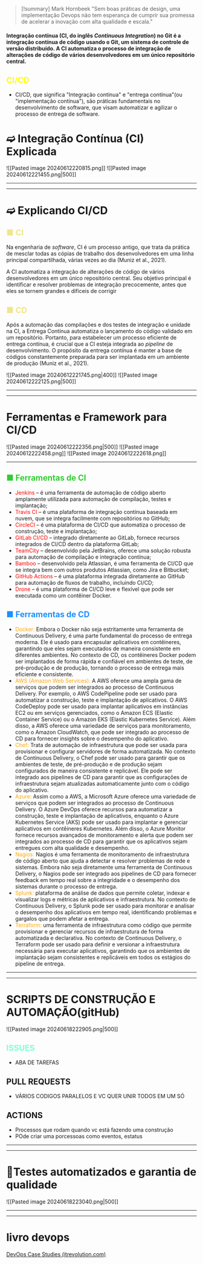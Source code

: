 >[!summary] Mark Hornbeek
>"Sem boas práticas de design, uma implementação Devops não tem esperança de cumprir sua promessa de acelerar a inovação com alta qualidade e escala."

#### Integração contínua (CI, do inglês _Continuous Integration_) no Git é a integração contínua de código usando o Git, um sistema de controle de versão distribuído. A CI automatiza o processo de integração de alterações de código de vários desenvolvedores em um único repositório central.
## <span style="color:yellow">CI/CD</span>
- CI/CD, que significa "Integração contínua" e "entrega contínua"(ou "implementação contínua"), são práticas fundamentais no desenvolvimento de software, que visam automatizar e agilizar o processo de entrega de software.

# ➫ Integração Contínua (CI) Explicada

![[Pasted image 20240612220815.png]]
![[Pasted image 20240612221455.png|500]]

---
---
# ➫ Explicando CI/CD

## <span style="color:khaki"> ■ CI</span>
Na engenharia de _software_, CI é um processo antigo, que trata da prática de mesclar todas as cópias de trabalho dos desenvolvedores em uma linha principal compartilhada, várias vezes ao dia (Muniz et al., 2021).

A CI automatiza a integração de alterações de código de vários desenvolvedores em um único repositório central. Seu objetivo principal é identificar e resolver problemas de integração precocemente, antes que eles se tornem grandes e difíceis de corrigir

## <span style="color:khaki"> ■ CD</span>
Após a automação das compilações e dos testes de integração e unidade na CI, a Entrega Contínua automatiza o lançamento do código validado em um repositório. Portanto, para estabelecer um processo eficiente de entrega contínua, é crucial que a CI esteja integrada ao _pipeline_ de desenvolvimento. O propósito da entrega contínua é manter a base de códigos constantemente preparada para ser implantada em um ambiente de produção (Muniz et al., 2021).

![[Pasted image 20240612221745.png|400]]
![[Pasted image 20240612222125.png|500]]

---
---
# Ferramentas e Framework para CI/CD

![[Pasted image 20240612222356.png|500]]
![[Pasted image 20240612222458.png]]
![[Pasted image 20240612222618.png]]

---
##  <span style="color:#32CD32">■ Ferramentas de CI</span> 
- <span style="color:red">Jenkins</span>  – é uma ferramenta de automação de código aberto amplamente utilizada para automação de compilação, testes e implantação;
- <span style="color:red">Travis CI</span>  – é uma plataforma de integração contínua baseada em nuvem, que se integra facilmente com repositórios no GitHub;
- <span style="color:red">CircleCI</span>  – é uma plataforma de CI/CD que automatiza o processo de construção, teste e implantação;
- <span style="color:red">GitLab CI/CD</span>   – integrado diretamente ao GitLab, fornece recursos integrados de CI/CD dentro da plataforma GitLab;
- <span style="color:red">TeamCity</span>  – desenvolvido pela JetBrains, oferece uma solução robusta para automação de compilação e integração contínua;
- <span style="color:red">Bamboo</span>  – desenvolvido pela Atlassian, é uma ferramenta de CI/CD que se integra bem com outros produtos Atlassian, como Jira e Bitbucket;
- <span style="color:red">GitHub Actions</span>  – é uma plataforma integrada diretamente ao GitHub para automação de fluxos de trabalho, incluindo CI/CD;
- <span style="color:red"> Drone</span> – é uma plataforma de CI/CD leve e flexível que pode ser executada como um contêiner Docker.

## <span style="color: #1E90FF">■ Ferramentas de CD</span>
- <span style="color:orange">Docker:</span> Embora o Docker não seja estritamente uma ferramenta de Continuous Delivery, é uma parte fundamental do processo de entrega moderna. Ele é usado para encapsular aplicativos em contêineres, garantindo que eles sejam executados de maneira consistente em diferentes ambientes. No contexto de CD, os contêineres Docker podem ser implantados de forma rápida e confiável em ambientes de teste, de pré-produção e de produção, tornando o processo de entrega mais eficiente e consistente.
- <span style="color:orange">AWS (Amazon Web Services):</span> A AWS oferece uma ampla gama de serviços que podem ser integrados ao processo de Continuous Delivery. Por exemplo, o AWS CodePipeline pode ser usado para automatizar a construção, teste e implantação de aplicativos. O AWS CodeDeploy pode ser usado para implantar aplicativos em instâncias EC2 ou em serviços gerenciados, como o Amazon ECS (Elastic Container Service) ou o Amazon EKS (Elastic Kubernetes Service). Além disso, a AWS oferece uma variedade de serviços para monitoramento, como o Amazon CloudWatch, que pode ser integrado ao processo de CD para fornecer insights sobre o desempenho do aplicativo.
- <span style="color:orange">Chef: </span>Trata de automação de infraestrutura que pode ser usada para provisionar e configurar servidores de forma automatizada. No contexto de Continuous Delivery, o Chef pode ser usado para garantir que os ambientes de teste, de pré-produção e de produção sejam configurados de maneira consistente e replicável. Ele pode ser integrado aos pipelines de CD para garantir que as configurações de infraestrutura sejam atualizadas automaticamente junto com o código do aplicativo.
- <span style="color:orange">Azure:</span> Assim como a AWS, a Microsoft Azure oferece uma variedade de serviços que podem ser integrados ao processo de Continuous Delivery. O Azure DevOps oferece recursos para automatizar a construção, teste e implantação de aplicativos, enquanto o Azure Kubernetes Service (AKS) pode ser usado para implantar e gerenciar aplicativos em contêineres Kubernetes. Além disso, o Azure Monitor fornece recursos avançados de monitoramento e alerta que podem ser integrados ao processo de CD para garantir que os aplicativos sejam entregues com alta qualidade e desempenho.
- <span style="color:orange">Nagios:</span> Nagios é uma ferramenta de monitoramento de infraestrutura de código aberto que ajuda a detectar e resolver problemas de rede e sistemas. Embora não seja diretamente uma ferramenta de Continuous Delivery, o Nagios pode ser integrado aos pipelines de CD para fornecer feedback em tempo real sobre a integridade e o desempenho dos sistemas durante o processo de entrega.
- <span style="color:orange">Splunk:</span> plataforma de análise de dados que permite coletar, indexar e visualizar logs e métricas de aplicativos e infraestrutura. No contexto de Continuous Delivery, o Splunk pode ser usado para monitorar e analisar o desempenho dos aplicativos em tempo real, identificando problemas e gargalos que podem afetar a entrega.
- <span style="color:orange">Terraform:</span> uma ferramenta de infraestrutura como código que permite provisionar e gerenciar recursos de infraestrutura de forma automatizada e declarativa. No contexto de Continuous Delivery, o Terraform pode ser usado para definir e versionar a infraestrutura necessária para executar aplicativos, garantindo que os ambientes de implantação sejam consistentes e replicáveis em todos os estágios do pipeline de entrega.
---
---
# SCRIPTS DE CONSTRUÇÃO E AUTOMAÇÃO(gitHub)

![[Pasted image 20240618222905.png|500]]
## <span style="color:aquamarine">ISSUES</span>
- ABA DE TAREFAS
## PULL REQUESTS
- VÁRIOS CODIGOS PARALELOS E VC QUER UNIR TODOS EM UM SÓ
##  ACTIONS
- Processos que rodam quando vc está fazendo uma construção
- POde criar uma porcessoas como eventos, estatus
---
---
# 🌚Testes automatizados e garantia de qualidade
![[Pasted image 20240618223040.png|500]]

---
---
# livro devops
[DevOps Case Studies (itrevolution.com)](https://itrevolution.com/product/devops-case-studies/)
